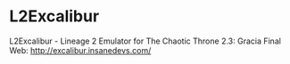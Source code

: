 # L2Excalibur
L2Excalibur - Lineage 2 Emulator for The Chaotic Throne 2.3: Gracia Final 
Web: http://excalibur.insanedevs.com/
